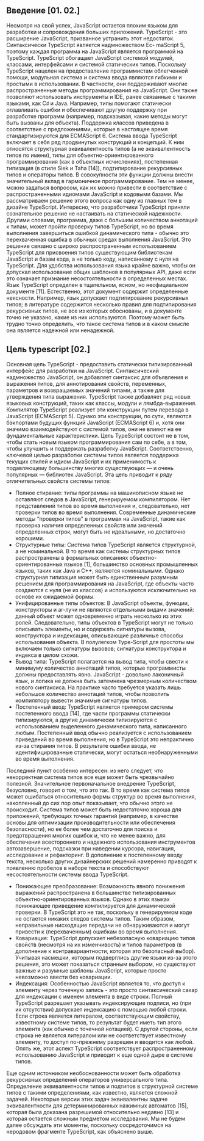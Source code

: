 ## Введение [01. 02.]

Несмотря на свой успех, JavaScript остается плохим языком для разработки и сопровождения больших приложений. TypeScript - это расширение JavaScript, призванное устранить этот недостаток. Синтаксически TypeScript является надмножеством Ec- maScript 5, поэтому каждая программа на JavaScript является программой на TypeScript. TypeScript обогащает JavaScript системой модулей, классами, интерфейсами и системой статических типов. Поскольку TypeScript нацелен на предоставление программистам облегченной помощи, модульная система и система ввода являются гибкими и простыми в использовании. В частности, они поддерживают многие распространенные методы программирования на JavaScript. Они также позволяют использовать инструменты и IDE, ранее связанные с такими языками, как C♯ и Java. Например, типы помогают статически отлавливать ошибки и обеспечивают другую поддержку при разработке программ (например, подсказывая, какие методы могут быть вызваны для объекта). Поддержка классов приведена в соответствие с предложениями, которые в настоящее время стандартизируются для ECMAScript 6.
Система ввода TypeScript включает в себя ряд продвинутых конструкций и концепций. К ним относятся структурная эквивалентность типов (а не эквивалентность типов по имени), типы для объектно-ориентированного программирования (как в объектных исчислениях), постепенная типизация (в стиле Siek и Taha [14]), подтипирование рекурсивных типов и операторы типов. В совокупности эти функции должны внести значительный вклад в гармоничное программирование. Тем не менее, можно задаться вопросом, как их можно привести в соответствие с распространенными идиомами JavaScript и кодовыми базами. Мы рассматриваем решение этого вопроса как одну из главных тем в дизайне TypeScript.
Интересно, что разработчики TypeScript приняли сознательное решение не настаивать на статической надежности. Другими словами, программа, даже с большим количеством аннотаций к типам, может пройти проверку типов TypeScript, но во время выполнения завершиться ошибкой динамического типа - обычно это перехваченная ошибка в обычных средах выполнения JavaScript. Это решение связано с широко распространенным использованием TypeScript для присвоения типов существующим библиотекам JavaScript и базам кода, а не только коду, написанному с нуля на TypeScript. Для удобства использования языка крайне важно, чтобы он допускал использование общих шаблонов в популярных API, даже если это означает признание несостоятельности в определенных местах.
Язык TypeScript определен в тщательном, ясном, но неофициальном документе [11]. Естественно, этот документ содержит определенные неясности. Например, язык допускает подтипирование рекурсивных типов; в литературе содержится несколько правил для подтипирования рекурсивных типов, не все из которых обоснованы, и в документе точно не указано, какие из них используются. Поэтому может быть трудно точно определить, что такое система типов и в каком смысле она является надежной или ненадежной.

## Цель typescript [02.]

Основная цель TypeScript - предоставить статически типизированный интерфейс для разработки на JavaScript. Синтаксический надмножество JavaScript, он добавляет синтаксис для объявления и выражения типов, для аннотирования свойств, переменных, параметров и возвращаемых значений типами, а также для утверждения типа выражения.
TypeScript также добавляет ряд новых языковых конструкций, таких как классы, модули и лямбда-выражения. Компилятор TypeScript реализует эти конструкции путем перевода в JavaScript (ECMAScript 5). Однако эти конструкции, по сути, являются бэкпортами будущих функций JavaScript (ECMAScript 6) и, хотя они значимо взаимодействуют с системой типов, они не влияют на ее фундаментальные характеристики.
Цель TypeScript состоит не в том, чтобы стать новым языком программирования сам по себе, а в том, чтобы улучшить и поддержать разработку JavaScript. Соответственно, ключевой целью разработки системы типов является поддержка текущих стилей и идиом JavaScript и их применимость к подавляющему большинству многих существующих — и очень популярных — библиотек JavaScript. Эта цель приводит к ряду отличительных свойств системы типов:

- Полное стирание: типы программы на машинописном языке не оставляют следов в JavaScript, генерируемом компилятором. Нет представлений типов во время выполнения и, следовательно, нет проверки типов во время выполнения. Современные динамические методы “проверки типов” в программах на JavaScript, такие как проверка наличия определенных свойств или значений определенных строк, могут быть не идеальными, но достаточно хорошими.
- Структурные типы: Система типов TypeScript является структурной, а не номинальной. В то время как системы структурных типов распространены в формальных описаниях объектно-ориентированных языков [1], большинство основных промышленных языков, таких как Java и C++, являются номинальными. Однако структурная типизация может быть единственным разумным решением для программирования на JavaScript, где объекты часто создаются с нуля (не из классов) и используются исключительно на основе их ожидаемой формы.
- Унифицированные типы объектов: В JavaScript объекты, функции, конструкторы и ar-лучи не являются отдельными видами значений: данный объект может одновременно играть несколько из этих ролей. Следовательно, типы объектов в TypeScript могут не только описывать элементы, но и содержать сигнатуры вызова, конструктора и индексации, описывающие различные способы использования объекта. В полулегком Type-Script для простоты мы включаем только сигнатуры вызовов; сигнатуры конструктора и индекса в целом схожи.
- Вывод типа: TypeScript полагается на вывод типа, чтобы свести к минимуму количество аннотаций типов, которые программисты должны предоставлять явно. JavaScript - довольно лаконичный язык, и логика не должна быть затемнена чрезмерным количеством нового синтаксиса. На практике часто требуется указать лишь небольшое количество аннотаций типов, чтобы позволить компилятору вывести значимые сигнатуры типов.
- Постепенный ввод: TypeScript является примером системы постепенного ввода [14], где части программы статически типизируются, а другие динамически типизируются с использованием выделенного динамического типа, написанного любым. Постепенный ввод обычно реализуется с использованием приведений во время выполнения, но в TypeScript это непрактично из-за стирания типов. В результате ошибки ввода, не идентифицированные статически, могут остаться необнаруженными во время выполнения.

Последний пункт особенно интересен: из него следует, что некорректная система типов все еще может быть чрезвычайно полезной. Значительное первоначальное внедрение TypeScript, безусловно, говорит о том, что это так. В то время как система типов может ошибаться относительно формы структур во время выполнения, накопленный до сих пор опыт показывает, что обычно этого не происходит. Система типов может быть недостаточно хороша для приложений, требующих точных гарантий (например, в качестве основы для оптимизации производительности или обеспечения безопасности), но ее более чем достаточно для поиска и предотвращения многих ошибок и, что не менее важно, для обеспечения всестороннего и надежного использования инструментов автозавершение, подсказки при наведении курсора, навигация, исследование и рефакторинг.
В дополнение к постепенному вводу текста, несколько других дизайнерских решений намеренно приводят к появлению пробелов в наборе текста и способствуют несостоятельности системы ввода TypeScript.

- Понижающее преобразование: Возможность явного понижения выражений распространена в большинстве типизированных объектно-ориентированных языков. Однако в этих языках понижающее приведение компилируется для динамической проверки. В TypeScript это не так, поскольку в генерируемом коде не остается никаких следов системы типов. Таким образом, неправильные нисходящие передачи не обнаруживаются и могут привести к (перехваченным) ошибкам во время выполнения.
- Ковариация: TypeScript допускает небезопасную ковариацию типов свойств (несмотря на их изменчивость) и типов параметров (в дополнение к контравариантности, которая это безопасный выбор). Учитывая насмешки, которым подверглись другие языки из-за этого решения, это может показаться странным выбором, но существуют важные и разумные шаблоны JavaScript, которые просто невозможно ввести без ковариации.
- Индексация: Особенностью JavaScript является то, что доступ к элементу через точечную запись - это просто синтаксический сахар для индексации с именем элемента в виде строки. Полный TypeScript разрешает указывать индексирующие подписи, но (при их отсутствии) допускает индексацию с помощью любой строки. Если строка является литералом, соответствующим свойству, известному системе типов, то результат будет иметь тип этого элемента (как обычно с точечной нотацией). С другой стороны, если строка не является литералом или не соответствует известному элементу, то доступ по-прежнему разрешен и вводится как любой. Опять же, этот аспект TypeScript соответствует распространенному использованию JavaScript и приводит к еще одной дыре в системе типов.

Еще одним источником необоснованности может быть обработка рекурсивных определений операторов универсального типа. Определение эквивалентности типов и подтипов в структурной системе типов с такими определениями, как известно, является сложной задачей. Некоторые версии этих задач эквивалентны задаче эквивалентности для детерминированных нажимных автоматов [15], которая была доказана разрешимой относительно недавно [13] и которая остается сложным предметом исследования. Мы не будем далее обсуждать эти моменты, поскольку сосредоточимся на неродовом фрагменте TypeScript, как объяснено выше.
